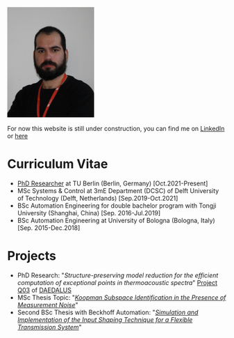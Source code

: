 <img src="DSC00627.jpg" width="200">

For now this website is still under construction, you can find me on [LinkedIn](http://linkedin.com/in/alessandro-borghi-736ab9b4) or [here](https://www.math.tu-berlin.de/fachgebiete_ag_modnumdiff/fg_breiten/v_menue/mitarbeiterinnen/alessandro_borghi/home/)

# Curriculum Vitae
- [PhD Researcher](https://www.math.tu-berlin.de/fachgebiete_ag_modnumdiff/fg_breiten/v_menue/mitarbeiterinnen/alessandro_borghi/home/) at TU Berlin (Berlin, Germany) [Oct.2021-Present]
- MSc Systems & Control at 3mE Department (DCSC) of Delft University of Technology (Delft, Netherlands) [Sep.2019-Oct.2021]
- BSc Automation Engineering for double bachelor program with Tongji University (Shanghai, China) [Sep. 2016-Jul.2019]
- BSc Automation Engineering at University of Bologna (Bologna, Italy) [Sep. 2015-Dec.2018]

# Projects
- PhD Research: "_Structure-preserving model reduction for the efficient computation of exceptional points in thermoacoustic spectra_" [Project Q03](https://daedalus.berlin/projects/) of [DAEDALUS](https://daedalus.berlin/)
- MSc Thesis Topic: "[_Koopman Subspace Identification in the Presence of Measurement Noise_](https://repository.tudelft.nl/islandora/object/uuid:22250d5c-875c-44a9-adf4-d643a6a08dba?collection=education)"
- Second BSc Thesis with Beckhoff Automation: "[_Simulation and Implementation of the Input Shaping Technique for a Flexible Transmission System_](https://www.researchgate.net/publication/357827921_Simulation_and_Implementation_of_the_Input_Shaping_Technique_for_a_Flexible_Transmission_System)" 

<!--## Welcome to GitHub Pages

You can use the [editor on GitHub](https://github.com/FordMoriarty/FordMoriarty.github.io/edit/main/README.md) to maintain and preview the content for your website in Markdown files.

Whenever you commit to this repository, GitHub Pages will run [Jekyll](https://jekyllrb.com/) to rebuild the pages in your site, from the content in your Markdown files.

### Markdown

Markdown is a lightweight and easy-to-use syntax for styling your writing. It includes conventions for

```markdown
Syntax highlighted code block

# Header 1
## Header 2
### Header 3

- Bulleted
- List

1. Numbered
2. List

**Bold** and _Italic_ and `Code` text

[Link](url) and ![Image](src)
```

For more details see [Basic writing and formatting syntax](https://docs.github.com/en/github/writing-on-github/getting-started-with-writing-and-formatting-on-github/basic-writing-and-formatting-syntax).

### Jekyll Themes

Your Pages site will use the layout and styles from the Jekyll theme you have selected in your [repository settings](https://github.com/FordMoriarty/FordMoriarty.github.io/settings/pages). The name of this theme is saved in the Jekyll `_config.yml` configuration file.

### Support or Contact

Having trouble with Pages? Check out our [documentation](https://docs.github.com/categories/github-pages-basics/) or [contact support](https://support.github.com/contact) and we’ll help you sort it out.-->

